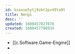 ```yaml
---
id: ksaxue5ytj9zbt2pv49ta9t
title: Nengi
desc: ''
updated: 1680457827078
created: 1680457796934
---
```


- [[c.Software.Game-Engine]]
- 